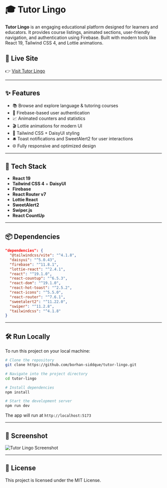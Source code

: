 
# 🎓 Tutor Lingo

**Tutor Lingo** is an engaging educational platform designed for learners and educators. It provides course listings, animated sections, user-friendly navigation, and authentication using Firebase. Built with modern tools like React 19, Tailwind CSS 4, and Lottie animations.

## 🚀 Live Site

👉 [Visit Tutor Lingo](https://tutor-lingo.web.app/)

---

## ✨ Features

- 📚 Browse and explore language & tutoring courses
- 🔐 Firebase-based user authentication
- 📈 Animated counters and statistics
- 🎬 Lottie animations for modern UI
- 🎨 Tailwind CSS + DaisyUI styling
- 🛎️ Toast notifications and SweetAlert2 for user interactions
- 🌐 Fully responsive and optimized design

---

## 🧰 Tech Stack

- **React 19**
- **Tailwind CSS 4** + **DaisyUI**
- **Firebase**
- **React Router v7**
- **Lottie React**
- **SweetAlert2**
- **Swiper.js**
- **React CountUp**

---

## 📦 Dependencies

```json
"dependencies": {
  "@tailwindcss/vite": "^4.1.8",
  "daisyui": "^5.0.43",
  "firebase": "^11.8.1",
  "lottie-react": "^2.4.1",
  "react": "^19.1.0",
  "react-countup": "^6.5.3",
  "react-dom": "^19.1.0",
  "react-hot-toast": "^2.5.2",
  "react-icons": "^5.5.0",
  "react-router": "^7.6.1",
  "sweetalert2": "^11.22.0",
  "swiper": "^11.2.8",
  "tailwindcss": "^4.1.8"
}
```

---

## 🛠️ Run Locally

To run this project on your local machine:

```bash
# Clone the repository
git clone https://github.com/borhan-siddque/tutor-lingo.git

# Navigate into the project directory
cd tutor-lingo

# Install dependencies
npm install

# Start the development server
npm run dev
```

The app will run at `http://localhost:5173`

---

## 📸 Screenshot

![Tutor Lingo Screenshot](https://your-screenshot-link.com/screenshot.png)

---

## 📄 License

This project is licensed under the MIT License.
